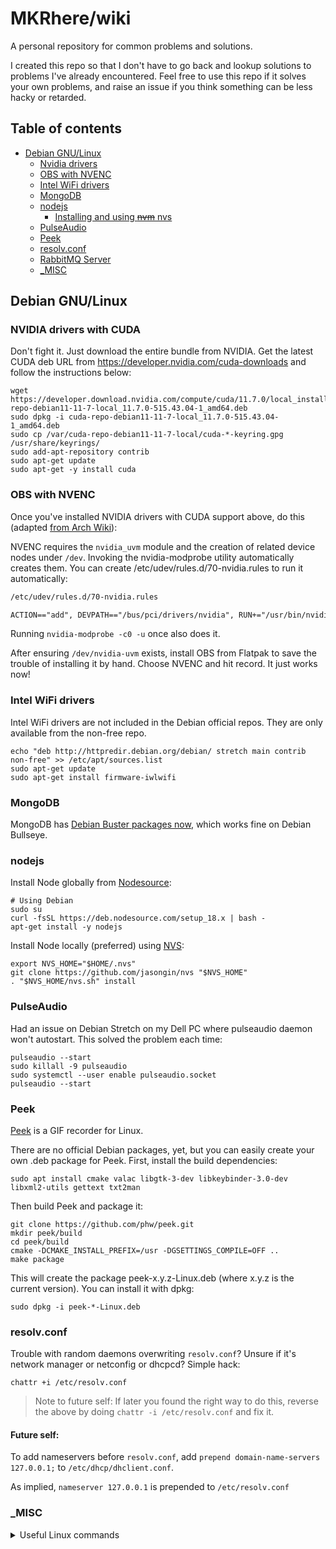 # MKRhere/wiki

A personal repository for common problems and solutions.

I created this repo so that I don't have to go back and lookup solutions to problems I've already encountered. Feel free to use this repo if it solves your own problems, and raise an issue if you think something can be less hacky or retarded.

## Table of contents

- [Debian GNU/Linux](#debian-gnulinux)
    - [Nvidia drivers](#nvidia-drivers)
    - [OBS with NVENC](#obs-with-nvenc)
    - [Intel WiFi drivers](#intel-wifi-drivers)
    - [MongoDB](#mongodb)
    - [nodejs](#nodejs)
        - [Installing and using ~~nvm~~ nvs](#installing-and-using-nvm-nvs)
    - [PulseAudio](#pulseaudio)
    - [Peek](#peek)
    - [resolv.conf](#resolvconf)
    - [RabbitMQ Server](#rabbitmq-server)
    - [_MISC](#_misc)

## Debian GNU/Linux

### NVIDIA drivers with CUDA

Don't fight it. Just download the entire bundle from NVIDIA. Get the latest CUDA deb URL from https://developer.nvidia.com/cuda-downloads and follow the instructions below:

```shell
wget https://developer.download.nvidia.com/compute/cuda/11.7.0/local_installers/cuda-repo-debian11-11-7-local_11.7.0-515.43.04-1_amd64.deb
sudo dpkg -i cuda-repo-debian11-11-7-local_11.7.0-515.43.04-1_amd64.deb
sudo cp /var/cuda-repo-debian11-11-7-local/cuda-*-keyring.gpg /usr/share/keyrings/
sudo add-apt-repository contrib
sudo apt-get update
sudo apt-get -y install cuda
```

### OBS with NVENC

Once you've installed NVIDIA drivers with CUDA support above, do this (adapted [from Arch Wiki](https://wiki.archlinux.org/title/NVIDIA#Hardware_accelerated_video_encoding_with_NVENC)):

NVENC requires the `nvidia_uvm` module and the creation of related device nodes under `/dev`. Invoking the nvidia-modprobe utility automatically creates them. You can create /etc/udev/rules.d/70-nvidia.rules to run it automatically:

```txt
/etc/udev/rules.d/70-nvidia.rules

ACTION=="add", DEVPATH=="/bus/pci/drivers/nvidia", RUN+="/usr/bin/nvidia-modprobe -c0 -u"
```

Running `nvidia-modprobe -c0 -u` once also does it.

After ensuring `/dev/nvidia-uvm` exists, install OBS from Flatpak to save the trouble of installing it by hand. Choose NVENC and hit record. It just works now!

### Intel WiFi drivers

Intel WiFi drivers are not included in the Debian official repos. They are only available from the non-free repo.

```shell
echo "deb http://httpredir.debian.org/debian/ stretch main contrib non-free" >> /etc/apt/sources.list
sudo apt-get update
sudo apt-get install firmware-iwlwifi
```

### MongoDB

MongoDB has [Debian Buster packages now](https://www.mongodb.com/docs/manual/tutorial/install-mongodb-on-debian/), which works fine on Debian Bullseye.

### nodejs

Install Node globally from [Nodesource](https://github.com/nodesource/distributions#deb=):

```shell
# Using Debian
sudo su
curl -fsSL https://deb.nodesource.com/setup_18.x | bash -
apt-get install -y nodejs
```

Install Node locally (preferred) using [NVS](https://github.com/jasongin/nvs):

```shell
export NVS_HOME="$HOME/.nvs"
git clone https://github.com/jasongin/nvs "$NVS_HOME"
. "$NVS_HOME/nvs.sh" install
```

### PulseAudio

Had an issue on Debian Stretch on my Dell PC where pulseaudio daemon won't autostart. This solved the problem each time:

```shell
pulseaudio --start
sudo killall -9 pulseaudio
sudo systemctl --user enable pulseaudio.socket
pulseaudio --start
```

### Peek

[Peek](https://github.com/phw/peek#debian) is a GIF recorder for Linux.

There are no official Debian packages, yet, but you can easily create your own .deb package for Peek. First, install the build dependencies:

```shell
sudo apt install cmake valac libgtk-3-dev libkeybinder-3.0-dev libxml2-utils gettext txt2man
```

Then build Peek and package it:

```shell
git clone https://github.com/phw/peek.git
mkdir peek/build
cd peek/build
cmake -DCMAKE_INSTALL_PREFIX=/usr -DGSETTINGS_COMPILE=OFF ..
make package
```

This will create the package peek-x.y.z-Linux.deb (where x.y.z is the current version). You can install it with dpkg:

```shell
sudo dpkg -i peek-*-Linux.deb
```

### resolv.conf

Trouble with random daemons overwriting `resolv.conf`? Unsure if it's network manager or netconfig or dhcpcd? Simple hack:

```shell
chattr +i /etc/resolv.conf
```

> Note to future self: If later you found the right way to do this, reverse the above by doing `chattr -i /etc/resolv.conf` and fix it.

#### Future self:

To add nameservers before `resolv.conf`, add `prepend domain-name-servers 127.0.0.1;` to `/etc/dhcp/dhclient.conf`.

As implied, `nameserver 127.0.0.1` is prepended to `/etc/resolv.conf`

### _MISC

<details>
<summary>Useful Linux commands</summary>

- Information about graphic card:
	- `sudo lspci -v -s 01:00.0`
	- `inxi -Gx`
- List all shell commands available `compgen -c` (use with `grep`?)
</details>

